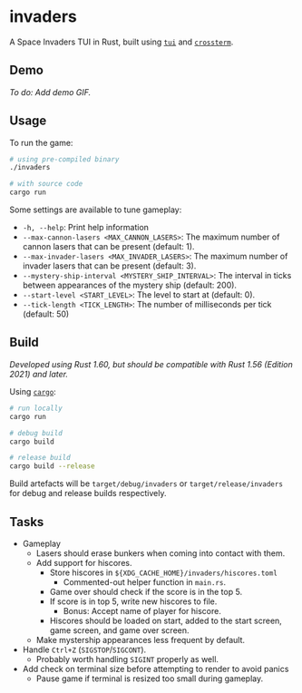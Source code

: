 # invaders

A Space Invaders TUI in Rust, built using [`tui`](https://crates.io/crates/tui) and
[`crossterm`](https://crates.io/crates/crossterm).

## Demo

*To do: Add demo GIF.*

## Usage

To run the game:

```sh
# using pre-compiled binary
./invaders

# with source code
cargo run
```

Some settings are available to tune gameplay:

- `-h, --help`: Print help information
- `--max-cannon-lasers <MAX_CANNON_LASERS>`: The maximum number of cannon lasers that can be present
  (default: 1).
- `--max-invader-lasers <MAX_INVADER_LASERS>`: The maximum number of invader lasers that can be
  present (default: 3).
- `--mystery-ship-interval <MYSTERY_SHIP_INTERVAL>`: The interval in ticks between appearances of
  the mystery ship (default: 200).
- `--start-level <START_LEVEL>`: The level to start at (default: 0).
- `--tick-length <TICK_LENGTH>`: The number of milliseconds per tick (default: 50)

## Build

*Developed using Rust 1.60, but should be compatible with Rust 1.56 (Edition 2021) and later.*

Using [`cargo`](https://doc.rust-lang.org/cargo/getting-started/installation.html):

```sh
# run locally
cargo run

# debug build
cargo build

# release build
cargo build --release
```

Build artefacts will be `target/debug/invaders` or `target/release/invaders` for debug and release
builds respectively.

## Tasks

- Gameplay
    - Lasers should erase bunkers when coming into contact with them.
    - Add support for hiscores.
        - Store hiscores in `${XDG_CACHE_HOME}/invaders/hiscores.toml`
            - Commented-out helper function in `main.rs`.
        - Game over should check if the score is in the top 5.
        - If score is in top 5, write new hiscores to file.
            - Bonus: Accept name of player for hiscore.
        - Hiscores should be loaded on start, added to the start screen, game screen, and game over screen.
    - Make mystership appearances less frequent by default.
- Handle `Ctrl+Z` (`SIGSTOP`/`SIGCONT`).
    - Probably worth handling `SIGINT` properly as well.
- Add check on terminal size before attempting to render to avoid panics
    - Pause game if terminal is resized too small during gameplay.
